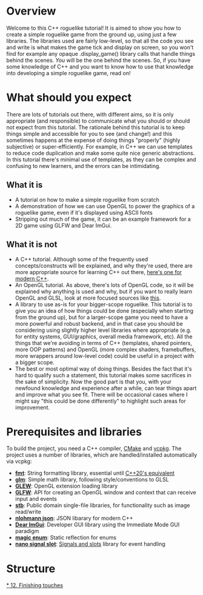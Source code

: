 # Overview

Welcome to this C++ roguelike tutorial! It is aimed to show you how to create a simple roguelike game from the ground up, using just a few libraries. The libraries used are fairly low-level, so that all the code you see and write is what makes the game tick and display on screen, so you won't find for example any opaque .display_game() library calls that handle things behind the scenes. *You* will be the one behind the scenes. So, if you have some knowledge of C++ and you want to know how to use that knowledge into developing a simple roguelike game, read on!

# What should you expect

There are lots of tutorials out there, with different aims, so it is only appropriate (and responsible) to communicate what you should or should not expect from this tutorial. The rationale behind this tutorial is to keep things simple and accessible for you to see (and change!) and this sometimes happens at the expense of doing things "properly" (highly subjective) or super-efficiently. For example, in C++ we can use templates to reduce code duplication and make some quite nice generic abstractions. In this tutorial there's minimal use of templates, as they can be complex and confusing to new learners, and the errors can be intimidating.

## What it is

* A tutorial on how to make a simple roguelike from scratch
* A demonstration of how we can use OpenGL to power the graphics of a roguelike game, even if it's displayed using ASCII fonts
* Stripping out much of the game, it can be an example framework for a 2D game using GLFW and Dear ImGui.

## What it is **not**

* A C++ tutorial. Although some of the frequently used concepts/constructs will be explained, and why they're used, there are more appropriate source for learning C++ out there, [here's one for modern C++](https://changkun.de/modern-cpp/). 
* An OpenGL tutorial. As above, there's lots of OpenGL code, so it will be explained why anything is used and why, but if you want to really learn OpenGL and GLSL, look at more focused sources like [this](https://learnopengl.com/).
* A library to use as-is for your bigger-scope roguelike. This tutorial is to give you an idea of how things could be done (especially when starting from the ground up), but for a larger-scope game you need to have a more powerful and robust backend, and in that case you should be considering using slightly higher level libraries where appropriate (e.g. for entity systems, GUI/graphics, overall media framework, etc). All the things that we're avoiding in terms of C++ (templates, shared pointers, more OOP patterns) and OpenGL (more complex shaders, framebuffers, more wrappers around low-level code) could be useful in a project with a bigger scope.
* The best or most optimal way of doing things. Besides the fact that it's hard to qualify such a statement, this tutorial makes some sacrifices in the sake of simplicity. Now the good part is that you, with your newfound knowledge and experience after a while, can tear things apart and improve what you see fit. There will be occasional cases where I might say "this could be done differently" to highlight such areas for improvement.

# Prerequisites and libraries

To build the project, you need a C++ compiler, [CMake](https://cmake.org/) and [vcpkg](https://vcpkg.io/en/index.html).
The project uses a number of libraries, which are handled/installed automatically via vcpkg:

* [**fmt**](https://github.com/fmtlib/fmt): String formatting library, essential until [C++20's equivalent](https://en.cppreference.com/w/cpp/utility/format)
* [**glm**](https://github.com/g-truc/glm): Simple math library, following style/conventions to GLSL
* [**GLEW**](http://glew.sourceforge.net/): OpenGL extension loading library
* [**GLFW**](https://www.glfw.org/): API for creating an OpenGL window and context that can receive input and events
* [**stb**](https://github.com/nothings/stb): Public domain single-file libraries, for functionality such as image read/write
* [**nlohmann json**](https://json.nlohmann.me/): JSON libarary for modern C++
* [**Dear ImGui**](https://github.com/ocornut/imgui): Developer GUI library using the Immediate Mode GUI paradigm
* [**magic enum**](https://github.com/Neargye/magic_enum): Static reflection for enums
* [**nano signal slot**](https://github.com/NoAvailableAlias/nano-signal-slot): [Signals and slots](https://en.wikipedia.org/wiki/Signals_and_slots) library for event handling

# Structure

[* 12. Finishing touches](12_Finishing_touches)

